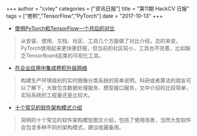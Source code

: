 +++
author = "cvley"
categories = ["资讯日报"]
title = "第11期 HackCV 日报"
tags = ["卷积","TensorFlow","PyTorch"]
date = "2017-10-13"
+++

- [使用PyTorch和TensorFlow一个月后的对比](https://medium.com/towards-data-science/pytorch-vs-tensorflow-1-month-summary-35d138590f9?from=hackcv&hmsr=hackcv.com&utm_medium=hackcv.com&utm_source=hackcv.com)

> 从安装、使用、文档、社区、工具几个方面做了对比介绍，总的来说，PyTorch使用起来更快更舒服，但当前的社区较小，工具也不完善，比如缺乏TensorBoard这类的可视化工具。

- [在企业应用中集成卷积升级网络](https://www.oreilly.com/ideas/integrating-convolutional-neural-networks-into-enterprise-applications?from=hackcv&hmsr=hackcv.com&utm_medium=hackcv.com&utm_source=hackcv.com)

> 构建生产环境级别的实时图像分类系统的简单说明，科研或者算法的朋友可以了解下，大致包含数据处理服务、模型接口服务，文中介绍的比较简单，实际系统的工程量还是比较大。

- [十个常见的软件架构模式介绍](https://medium.com/towards-data-science/10-common-software-architectural-patterns-in-a-nutshell-a0b47a1e9013?from=hackcv&hmsr=hackcv.com&utm_medium=hackcv.com&utm_source=hackcv.com)

> 简明的十个常见的软件架构模型图文介绍，包括了使用场景，当然大型软件会包含多种不同的架构模式，建议收藏备用。

